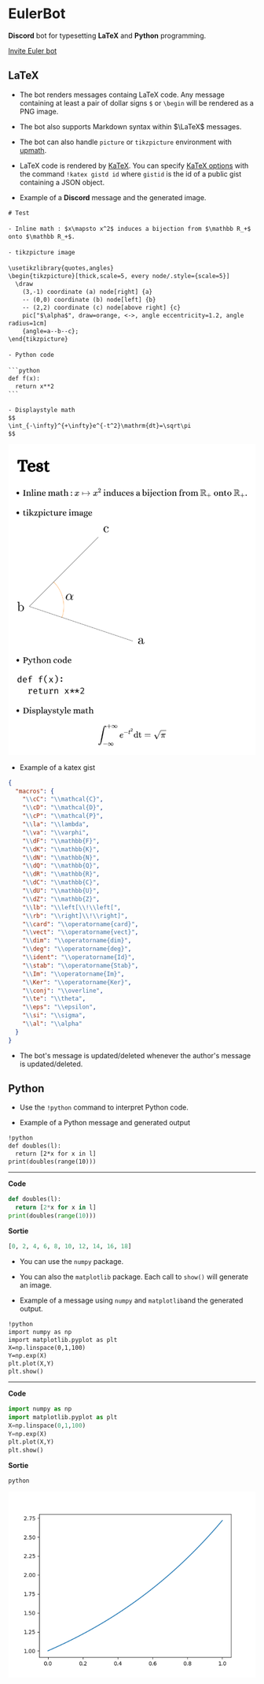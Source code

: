 # EulerBot

**Discord** bot for typesetting **LaTeX** and **Python** programming.

[Invite Euler bot](https://discordapp.com/api/oauth2/authorize?client_id=694101689581699165&permissions=387136&scope=bot)

## LaTeX

- The bot renders messages containg LaTeX code. Any message containing at least a pair of dollar signs `$` or `\begin` will be rendered as a PNG image.

- The bot also supports Markdown syntax within $\LaTeX$ messages.

- The bot can also handle `picture` or `tikzpicture` environment with [upmath](https://upmath.me/).

- LaTeX code is rendered by [KaTeX](https://katex.org/). You can specify [KaTeX options](https://katex.org/docs/options.html) with the command `!katex gistd id` where `gistid` is the id of a public gist containing a JSON object.

- Example of a **Discord** message and the generated image.

~~~plain
# Test

- Inline math : $x\mapsto x^2$ induces a bijection from $\mathbb R_+$ onto $\mathbb R_+$.

- tikzpicture image

\usetikzlibrary{quotes,angles}
\begin{tikzpicture}[thick,scale=5, every node/.style={scale=5}]
  \draw
    (3,-1) coordinate (a) node[right] {a}
    -- (0,0) coordinate (b) node[left] {b}
    -- (2,2) coordinate (c) node[above right] {c}
    pic["$\alpha$", draw=orange, <->, angle eccentricity=1.2, angle radius=1cm]
    {angle=a--b--c};
\end{tikzpicture}

- Python code

```python
def f(x):
  return x**2
```

- Displaystyle math
$$
\int_{-\infty}^{+\infty}e^{-t^2}\mathrm{dt}=\sqrt\pi
$$
~~~

![example](example.png)

- Example of a katex gist

~~~json
{
  "macros": {
    "\\cC": "\\mathcal{C}",
    "\\cD": "\\mathcal{D}",
    "\\cP": "\\mathcal{P}",
    "\\la": "\\lambda",
    "\\va": "\\varphi",
    "\\dF": "\\mathbb{F}",
    "\\dK": "\\mathbb{K}",
    "\\dN": "\\mathbb{N}",
    "\\dQ": "\\mathbb{Q}",
    "\\dR": "\\mathbb{R}",
    "\\dC": "\\mathbb{C}",
    "\\dU": "\\mathbb{U}",
    "\\dZ": "\\mathbb{Z}",
    "\\lb": "\\left[\\!\\left[",
    "\\rb": "\\right]\\!\\right]",
    "\\card": "\\operatorname{card}",
    "\\vect": "\\operatorname{vect}",
    "\\dim": "\\operatorname{dim}",
    "\\deg": "\\operatorname{deg}",
    "\\ident": "\\operatorname{Id}",
    "\\stab": "\\operatorname{Stab}",
    "\\Im": "\\operatorname{Im}",
    "\\Ker": "\\operatorname{Ker}",
    "\\conj": "\\overline",
    "\\te": "\\theta",
    "\\eps": "\\epsilon",
    "\\si": "\\sigma",
    "\\al": "\\alpha"
  }
}
~~~

- The bot's message is updated/deleted whenever the author's message is updated/deleted.

## Python

- Use the `!python` command to interpret Python code.

- Example of a Python message and generated output

~~~plain
!python
def doubles(l):
  return [2*x for x in l]
print(doubles(range(10)))
~~~

---

**Code**

~~~python
def doubles(l):
  return [2*x for x in l]
print(doubles(range(10)))
~~~

**Sortie**

~~~python
[0, 2, 4, 6, 8, 10, 12, 14, 16, 18]
~~~

- You can use the `numpy` package.

- You can also the `matplotlib` package. Each call to `show()` will generate an image.

- Example of a message using `numpy` and `matplotlib`and the generated output.

~~~plain
!python
import numpy as np
import matplotlib.pyplot as plt
X=np.linspace(0,1,100)
Y=np.exp(X)
plt.plot(X,Y)
plt.show()
~~~

---

**Code**

~~~python
import numpy as np
import matplotlib.pyplot as plt
X=np.linspace(0,1,100)
Y=np.exp(X)
plt.plot(X,Y)
plt.show()
~~~

**Sortie**

~~~python
python
~~~

![plot](plot.png)